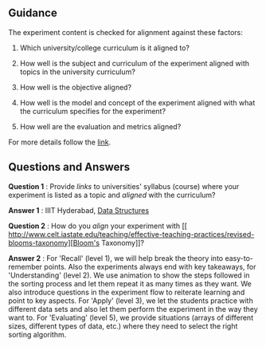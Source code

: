 ## Guidance
   The experiment content is checked for alignment
   against these factors:

   1. Which university/college curriculum is it aligned to?

   2. How well is the subject and curriculum of the experiment
        aligned with topics in the university curriculum?

   3. How well is the objective aligned?

   4. How well is the model and concept of the experiment aligned
        with what the curriculum specifies for the experiment?

   5. How well are the evaluation and metrics aligned?
   
For more details follow the [link](http://community.virtual-labs.ac.in/docs/ph3-new-exp-dev/).

## Questions and Answers

   **Question 1** : Provide _links_ to universities' syllabus
                    (course) where your experiment is listed
                    as a topic and _aligned_ with the curriculum?

   **Answer 1** : IIIT Hyderabad, [Data Structures](https://www.iiit.ac.in/academics/curriculum/undergraduate/cse)

   **Question 2** : How do you _align_ your experiment with
                    [[ http://www.celt.iastate.edu/teaching/effective-teaching-practices/revised-blooms-taxonomy][Bloom's Taxonomy]]?

   **Answer 2** : For 'Recall' (level 1), we will help break the
                  theory into easy-to-remember points.  Also the
                  experiments always end with key takeaways, for
                  'Understanding' (level 2).  We use animation to show
                  the steps followed in the sorting process and let
                  them repeat it as many times as they want.  We also
                  introduce questions in the experiment flow to
                  reiterate learning and point to key aspects. For
                  'Apply' (level 3), we let the students practice with
                  different data sets and also let them perform the
                  experiment in the way they want to. For 'Evaluating'
                  (level 5), we provide situations (arrays of
                  different sizes, different types of data, etc.)
                  where they need to select the right sorting
                  algorithm.

